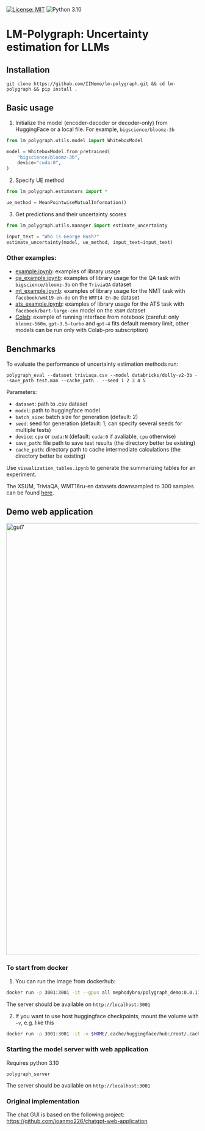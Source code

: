 [![License: MIT](https://img.shields.io/badge/License-MIT-yellow.svg)](https://github.com/IINemo/isanlp_srl_framebank/blob/master/LICENSE)
![Python 3.10](https://img.shields.io/badge/python-3.10-green.svg)

# LM-Polygraph: Uncertainty estimation for LLMs

## Installation

```
git clone https://github.com/IINemo/lm-polygraph.git && cd lm-polygraph && pip install .
```

## Basic usage

1. Initialize the model (encoder-decoder or decoder-only) from HuggingFace or a local file. For example, `bigscience/bloomz-3b`
```python
from lm_polygraph.utils.model import WhiteboxModel

model = WhiteboxModel.from_pretrained(
    "bigscience/bloomz-3b",
    device="cuda:0",
)
```

2. Specify UE method
```python
from lm_polygraph.estimators import *

ue_method = MeanPointwiseMutualInformation()
```

3. Get predictions and their uncertainty scores
```python
from lm_polygraph.utils.manager import estimate_uncertainty

input_text = "Who is George Bush?"
estimate_uncertainty(model, ue_method, input_text=input_text)
```

### Other examples:

* [example.ipynb](https://github.com/IINemo/lm-polygraph/blob/main/notebooks/example.ipynb): examples of library usage
* [qa_example.ipynb](https://github.com/IINemo/lm-polygraph/blob/main/notebooks/qa_example.ipynb): examples of library usage for the QA task with `bigscience/bloomz-3b` on the `TriviaQA` dataset
* [mt_example.ipynb](https://github.com/IINemo/lm-polygraph/blob/main/notebooks/mt_example.ipynb): examples of library usage for the NMT task with `facebook/wmt19-en-de` on the `WMT14 En-De` dataset
* [ats_example.ipynb](https://github.com/IINemo/lm-polygraph/blob/main/notebooks/ats_example.ipynb): examples of library usage for the ATS task with `facebook/bart-large-cnn` model on the `XSUM` dataset
* [Colab](https://colab.research.google.com/drive/1JS-NG0oqAVQhnpYY-DsoYWhz35reGRVJ?usp=sharing): example of running interface from notebook (careful: only `bloomz-560m`, `gpt-3.5-turbo` and `gpt-4` fits default memory limit, other models can be run only with Colab-pro subscription)


## Benchmarks

To evaluate the performance of uncertainty estimation methods run: 

```
polygraph_eval --dataset triviaqa.csv --model databricks/dolly-v2-3b --save_path test.man --cache_path . --seed 1 2 3 4 5
```

Parameters:

* `dataset`: path to .csv dataset
* `model`: path to huggingface model
* `batch_size`: batch size for generation (default: 2)
* `seed`: seed for generation (default: 1; can specify several seeds for multiple tests)
* `device`: `cpu` or `cuda:N` (default: `cuda:0` if avaliable, `cpu` otherwise)
* `save_path`: file path to save test results (the directory better be existing)
* `cache_path`: directory path to cache intermediate calculations (the directory better be existing)

Use `visualization_tables.ipynb` to generate the summarizing tables for an experiment.

The XSUM, TriviaQA, WMT16ru-en datasets downsampled to 300 samples can be found [here](https://drive.google.com/drive/folders/1bQlvPRZHdZvdpAyBQ_lQiXLq9t5whTfi?usp=sharing).

## Demo web application

 
<img width="1128" alt="gui7" src="https://github.com/IINemo/lm-polygraph/assets/21058413/51aa12f7-f996-4257-b1bc-afbec6db4da7">


### To start from docker

1. You can run the image from dockerhub:
```sh
docker run -p 3001:3001 -it --gpus all mephodybro/polygraph_demo:0.0.17 polygraph_server
```
The server should be available on `http://localhost:3001`

2. If you want to use host huggingface checkpoints, mount the volume with `-v`, e.g. like this
```sh
docker run -p 3001:3001 -it -v $HOME/.cache/huggingface/hub:/root/.cache/huggingface/hub --gpus all mephodybro/polygraph_demo:0.0.17 polygraph_server
```

### Starting the model server with web application

Requires python 3.10

```
polygraph_server
```
The server should be available on `http://localhost:3001`


### Original implementation

The chat GUI is based on the following project: https://github.com/ioanmo226/chatgpt-web-application
